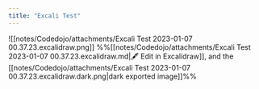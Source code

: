 ```yaml
---
title: "Excali Test"
---
```


![[notes/Codedojo/attachments/Excali Test 2023-01-07 00.37.23.excalidraw.png]]
%%[[notes/Codedojo/attachments/Excali Test 2023-01-07 00.37.23.excalidraw.md|🖋 Edit in Excalidraw]], and the [[notes/Codedojo/attachments/Excali Test 2023-01-07 00.37.23.excalidraw.dark.png|dark exported image]]%%
